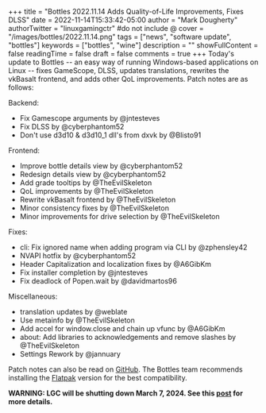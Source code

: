 +++
title = "Bottles 2022.11.14 Adds Quality-of-Life Improvements, Fixes DLSS"
date = 2022-11-14T15:33:42-05:00
author = "Mark Dougherty"
authorTwitter = "linuxgamingctr" #do not include @
cover = "/images/bottles/2022.11.14.png"
tags = ["news", "software update", "bottles"]
keywords = ["bottles", "wine"]
description = ""
showFullContent = false
readingTime = false
draft = false
comments = true
+++
Today's update to Bottles -- an easy way of running Windows-based applications on Linux -- fixes GameScope, DLSS, updates translations, rewrites the vkBasalt frontend, and adds other QoL improvements. Patch notes are as follows:

Backend:
- Fix Gamescope arguments by @jntesteves
- Fix DLSS by @cyberphantom52
- Don't use d3d10 & d3d10_1 dll's from dxvk by @Blisto91

Frontend:
- Improve bottle details view by @cyberphantom52
- Redesign details view by @cyberphantom52
- Add grade tooltips by @TheEvilSkeleton
- QoL improvements by @TheEvilSkeleton
- Rewrite vkBasalt frontend by @TheEvilSkeleton
- Minor consistency fixes by @TheEvilSkeleton
- Minor improvements for drive selection by @TheEvilSkeleton

Fixes:
- cli: Fix ignored name when adding program via CLI by @zphensley42
- NVAPI hotfix by @cyberphantom52
- Header Capitalization and localization fixes by @A6GibKm
- Fix installer completion by @jntesteves
- Fix deadlock of Popen.wait by @davidmartos96

Miscellaneous:
- translation updates by @weblate
- Use metainfo by @TheEvilSkeleton
- Add accel for window.close and chain up vfunc by @A6GibKm
- about: Add libraries to acknowledgements and remove slashes by @TheEvilSkeleton
- Settings Rework by @jannuary

Patch notes can also be read on [GitHub](https://github.com/bottlesdevs/Bottles/releases/tag/2022.11.14). The Bottles team recommends installing the [Flatpak](https://flathub.org/apps/details/com.usebottles.bottles) version for the best compatibility.

**WARNING: LGC will be shutting down March 7, 2024. See this [post](https://linuxgamingcentral.com/posts/the-end-of-lgc/) for more details.**
